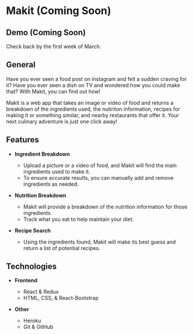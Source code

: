 # Makit (Coming Soon)

## Demo (Coming Soon)

Check back by the first week of March.

## General

Have you ever seen a food post on instagram and felt a sudden craving for it?  Have you ever seen a dish on TV and wondered how you could make that?  With Makit, you can find out how!

Makit is a web app that takes an image or video of food and returns a breakdown of the ingredients used, the nutiriton information, recipes for making it or something similar, and nearby restaurants that offer it.  Your next culinary adventure is just one click away!

## Features

- **Ingredient Breakdown**
    - Upload a picture or a video of food, and Makit will find the main ingredients used to make it.
    - To ensure accurate results, you can manually add and remove ingredients as needed.

- **Nutrition Breakdown**
    - Makit will provide a breakdown of the nutrition information for those ingredients.
    - Track what you eat to help maintain your diet.

- **Recipe Search**
    - Using the ingredients found, Makit will make its best guess and return a list of potential recipes.

## Technologies

- **Frontend**
    - React & Redux
    - HTML, CSS, & React-Bootstrap

- **Other**
    - Heroku
    - Git & GitHub